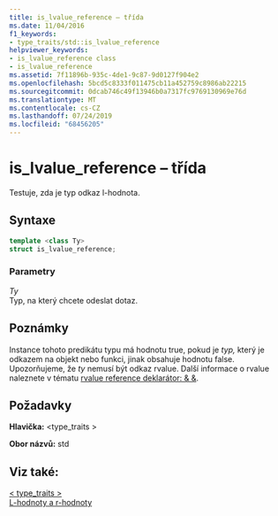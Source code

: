 ```yaml
---
title: is_lvalue_reference – třída
ms.date: 11/04/2016
f1_keywords:
- type_traits/std::is_lvalue_reference
helpviewer_keywords:
- is_lvalue_reference class
- is_lvalue_reference
ms.assetid: 7f11896b-935c-4de1-9c87-9d0127f904e2
ms.openlocfilehash: 5bcd5c8333f011475cb11a452759c8986ab22215
ms.sourcegitcommit: 0dcab746c49f13946b0a7317fc9769130969e76d
ms.translationtype: MT
ms.contentlocale: cs-CZ
ms.lasthandoff: 07/24/2019
ms.locfileid: "68456205"
---
```

# <a name="islvaluereference-class"></a>is_lvalue_reference – třída

Testuje, zda je typ odkaz l-hodnota.

## <a name="syntax"></a>Syntaxe

```cpp
template <class Ty>
struct is_lvalue_reference;
```

### <a name="parameters"></a>Parametry

*Ty*\
Typ, na který chcete odeslat dotaz.

## <a name="remarks"></a>Poznámky

Instance tohoto predikátu typu má hodnotu true, pokud je *typ,* který je odkazem na objekt nebo funkci, jinak obsahuje hodnotu false. Upozorňujeme, že *ty* nemusí být odkaz rvalue. Další informace o rvalue naleznete v tématu [rvalue reference deklarátor: & &](../cpp/rvalue-reference-declarator-amp-amp.md).

## <a name="requirements"></a>Požadavky

**Hlavička:** \<type_traits >

**Obor názvů:** std

## <a name="see-also"></a>Viz také:

[< type_traits >](../standard-library/type-traits.md)\
[L-hodnoty a r-hodnoty](../cpp/lvalues-and-rvalues-visual-cpp.md)
